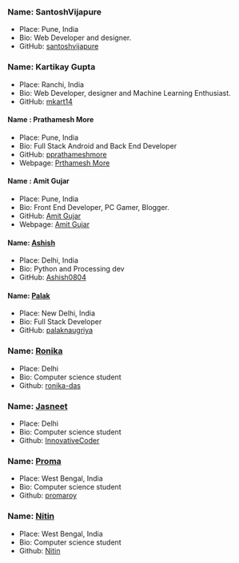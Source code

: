 ### Name: SantoshVijapure
 - Place: Pune, India
 - Bio: Web Developer and designer.
 - GitHub: [santoshvijapure](https://github.com/santoshvijapure)

### Name: Kartikay Gupta
 - Place: Ranchi, India
 - Bio: Web Developer, designer and Machine Learning Enthusiast.
 - GitHub: [mkart14](https://github.com/mkart14)

#### Name : Prathamesh More
- Place: Pune, India
- Bio: Full Stack Android and Back End Developer
- GitHub: [pprathameshmore](https://github.com/pprathamesh)
- Webpage: [Prthamesh More](https://pprathameshmore.github.io)

#### Name : Amit Gujar
- Place: Pune, India
- Bio: Front End Developer, PC Gamer, Blogger.
- GitHub: [Amit Gujar](https://github.com/AmitGujar)
- Webpage: [Amit Gujar](https://amitgujar.github.io/)

#### Name: [Ashish](https://github.com/Ashish0804)
- Place: Delhi, India
- Bio: Python and Processing dev
- GitHub: [Ashish0804](https://github.com/Ashish0804)

#### Name: [Palak](https://github.com/palaknaugriya)
- Place: New Delhi, India
- Bio: Full Stack Developer
- GitHub: [palaknaugriya](https://github.com/palaknaugriya)

### Name: [Ronika](https://github.com/ronika-das)
- Place: Delhi
- Bio: Computer science student
- Github: [ronika-das](https://github.com/ronika-das)

### Name: [Jasneet](https://github.com/InnovativeCoder)
- Place: Delhi
- Bio: Computer science student
- Github: [InnovativeCoder](https://github.com/InnovativeCoder)

### Name: [Proma](https://github.com/promaroy)
- Place: West Bengal, India
- Bio: Computer science student
- Github: [promaroy](https://github.com/promaroy)

### Name: [Nitin](https://github.com/nitinsultania)
- Place: West Bengal, India
- Bio: Computer science student
- Github: [Nitin](https://github.com/nitinsultania)
